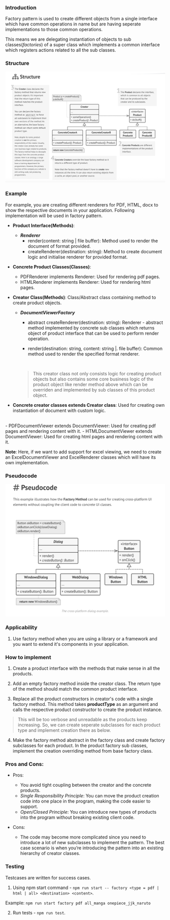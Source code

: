### Introduction

Factory pattern is used to create different objects from a single interface which have common operations in name
but are having seperate implementations to those common operations.

This means we are delegating instantiation of objects to sub classes(*factories*) of a super class which implements a common interface which registers actions related to all the sub classes.

### Structure

![Structure](../../../assets/factory/structure.png)

### Example

For example, you are creating different renderers for PDF, HTML, docx to show the respective documents in your application. Following implementation will be used in factory pattern.

- **Product Interface(Methods)**:
    - ***Renderer***
        - render(content: string | file buffer): Method used to render the document of format provided.
        - createRenderer(destination: string): Method to create document logic and initialise renderer for provided format.

- **Concrete Product Classes(Classes)**:
    - PDFRenderer implements Renderer: Used for rendering pdf pages.
    - HTMLRenderer implements Renderer: Used for rendering html pages.

- **Creator Class(Methods)**: Class/Abstract class containing method to create product objects.
    - ***DocumentViewerFactory***
        - abstract createRenderer(destination: string): Renderer - abstract method implemented by concrete sub classes which returns object of product interface that can be used to perform render operation.
        
        - render(destination: string, content: string |. file buffer): Common method used to render the specified format renderer.
        <br />

        > This creator class not only consists logic for creating product objects but also contains some core business logic of the product object like render method above which can be overriden and implemented by sub classes of this product object.


- **Concrete creator classes extends Creator class**: Used for creating own instantiation of document with custom logic.
<br />
    - PDFDocumentViewer extends DocumentViewer: Used for creating pdf pages and rendering content with it.
    - HTMLDocumentViewer extends DocumentViewer: Used for creating html pages and rendering content with it.

**Note**: Here, if we want to add support for excel viewing, we need to create an ExcelDocumentViewer and ExcelRenderer classes
which will have its own implementation.

### Pseudocode

![Pseudocode](../../../assets/factory/pseudocode.png)

### Applicability

1. Use factory method when you are using a library or a framework and you want to extend it's components in your application.

### How to implement

1. Create a product interface with the methods that make sense in all the products.

2. Add an empty factory method inside the creator class. The return type of the method should match the common product interface.

3. Replace all the product constructors in creator's code with a single factory method. This method takes **productType** as an argument and calls the respective product constructor to create the product instance.<br/>

> This will be too verbose and unreadable as the products keep increasing. So, we can create seperate subclasses for each product type and implement creation there as below.

4. Make the factory method abstract in the factory class and create factory subclasses for each product. In the product factory sub classes, implement the creation overriding method from base factory class.

### Pros and Cons:

- Pros:
    - You avoid tight coupling between the creator and the concrete products.
    - *Single Responsibility Principle*: You can move the product creation code into one place in the program, making the code easier to support.
    - *Open/Closed Principle*: You can introduce new types of products into the program without breaking existing client code.

- Cons:
    - The code may become more complicated since you need to introduce a lot of new subclasses to implement the pattern. The best case scenario is when you’re introducing the pattern into an existing hierarchy of creator classes.

### Testing
Testcases are written for success cases.

1. Using npm start command - `npm run start -- factory <type = pdf | html | all> <destination> <content>`.

Example: `npm run start factory pdf all_manga onepiece_jjk_naruto`

2. Run tests - `npm run test`.

    

